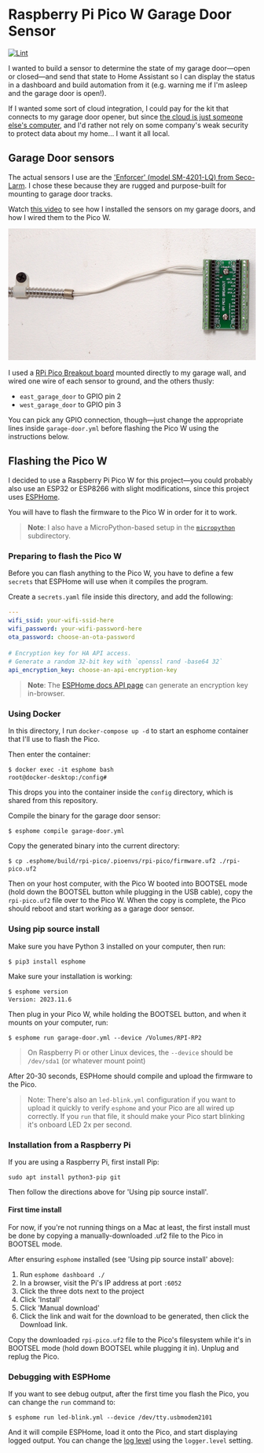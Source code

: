 # Raspberry Pi Pico W Garage Door Sensor

[![Lint](https://github.com/geerlingguy/pico-w-garage-door-sensor/actions/workflows/lint.yml/badge.svg?branch=master)](https://github.com/geerlingguy/pico-w-garage-door-sensor/actions/workflows/lint.yml)

I wanted to build a sensor to determine the state of my garage door—open or closed—and send that state to Home Assistant so I can display the status in a dashboard and build automation from it (e.g. warning me if I'm asleep and the garage door is open!).

If I wanted some sort of cloud integration, I could pay for the kit that connects to my garage door opener, but since [the cloud is just someone else's computer](https://blog.codinghorror.com/the-cloud-is-just-someone-elses-computer/), and I'd rather not rely on some company's weak security to protect data about my home... I want it all local.

## Garage Door sensors

The actual sensors I use are the ['Enforcer' (model SM-4201-LQ) from Seco-Larm](https://amzn.to/3hD2uGc). I chose these because they are rugged and purpose-built for mounting to garage door tracks.

Watch [this video](https://youtu.be/dFDGtlSi9Eg?t=459) to see how I installed the sensors on my garage doors, and how I wired them to the Pico W.

![RPi Pico Breakout Board wired to garage door sensor](/images/rpi-pico-breakout-pins.jpg)

I used a [RPi Pico Breakout board](https://amzn.to/3O3wFT8) mounted directly to my garage wall, and wired one wire of each sensor to ground, and the others thusly:

  - `east_garage_door` to GPIO pin 2
  - `west_garage_door` to GPIO pin 3

You can pick any GPIO connection, though—just change the appropriate lines inside `garage-door.yml` before flashing the Pico W using the instructions below.

## Flashing the Pico W

I decided to use a Raspberry Pi Pico W for this project—you could probably also use an ESP32 or ESP8266 with slight modifications, since this project uses [ESPHome](https://esphome.io).

You will have to flash the firmware to the Pico W in order for it to work.

> **Note**: I also have a MicroPython-based setup in the [`micropython`](pico-w-garage-door-sensor/tree/master/micropython) subdirectory.

### Preparing to flash the Pico W

Before you can flash anything to the Pico W, you have to define a few `secrets` that ESPHome will use when it compiles the program.

Create a `secrets.yaml` file inside this directory, and add the following:

```yaml
---
wifi_ssid: your-wifi-ssid-here
wifi_password: your-wifi-password-here
ota_password: choose-an-ota-password

# Encryption key for HA API access.
# Generate a random 32-bit key with `openssl rand -base64 32`
api_encryption_key: choose-an-api-encryption-key
```

> **Note**: The [ESPHome docs API page](https://esphome.io/components/api.html) can generate an encryption key in-browser.

### Using Docker

In this directory, I run `docker-compose up -d` to start an esphome container that I'll use to flash the Pico.

Then enter the container:

```
$ docker exec -it esphome bash
root@docker-desktop:/config#
```

This drops you into the container inside the `config` directory, which is shared from this repository.

Compile the binary for the garage door sensor:

```
$ esphome compile garage-door.yml
```

Copy the generated binary into the current directory:

```
$ cp .esphome/build/rpi-pico/.pioenvs/rpi-pico/firmware.uf2 ./rpi-pico.uf2
```

Then on your host computer, with the Pico W booted into BOOTSEL mode (hold down the BOOTSEL button while plugging in the USB cable), copy the `rpi-pico.uf2` file over to the Pico W. When the copy is complete, the Pico should reboot and start working as a garage door sensor.

### Using pip source install

Make sure you have Python 3 installed on your computer, then run:

```
$ pip3 install esphome
```

Make sure your installation is working:

```
$ esphome version
Version: 2023.11.6
```

Then plug in your Pico W, while holding the BOOTSEL button, and when it mounts on your computer, run:

```
$ esphome run garage-door.yml --device /Volumes/RPI-RP2
```

> On Raspberry Pi or other Linux devices, the `--device` should be `/dev/sda1` (or whatever mount point)

After 20-30 seconds, ESPHome should compile and upload the firmware to the Pico.

> Note: There's also an `led-blink.yml` configuration if you want to upload it quickly to verify `esphome` and your Pico are all wired up correctly. If you `run` that file, it should make your Pico start blinking it's onboard LED 2x per second.

### Installation from a Raspberry Pi

If you are using a Raspberry Pi, first install Pip:

```
sudo apt install python3-pip git
```

Then follow the directions above for 'Using pip source install'.

#### First time install

For now, if you're not running things on a Mac at least, the first install must be done by copying a manually-downloaded .uf2 file to the Pico in BOOTSEL mode.

After ensuring `esphome` installed (see 'Using pip source install' above):

  1. Run `esphome dashboard ./`
  2. In a browser, visit the Pi's IP address at port `:6052`
  3. Click the three dots next to the project
  4. Click 'Install'
  5. Click 'Manual download'
  6. Click the link and wait for the download to be generated, then click the Download link.

Copy the downloaded `rpi-pico.uf2` file to the Pico's filesystem while it's in BOOTSEL mode (hold down BOOTSEL while plugging it in). Unplug and replug the Pico.

### Debugging with ESPHome

If you want to see debug output, after the first time you flash the Pico, you can change the `run` command to:

```
$ esphome run led-blink.yml --device /dev/tty.usbmodem2101
```

And it will compile ESPHome, load it onto the Pico, and start displaying logged output. You can change the [log level](https://esphome.io/components/logger.html) using the `logger.level` setting.
